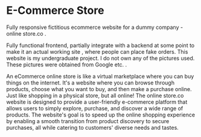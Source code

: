 # E-Commerce Store

Fully responsive fictitious ecommerce website for a dummy company -online store.co .  

Fully functional frontend, partially integrate with a backend at some point to make it an actual working site , where people can place fake orders. 
This website is my undergraduate project. I do not own any of the pictures used. These pictures were obtained from Google etc. . 

An eCommerce online store is like a virtual marketplace where you can buy things on the internet. It's a website where you can browse through products, choose what you want to buy, and then make a purchase online. Just like shopping in a physical store, but all online!
The online store.co website is designed to provide a user-friendly e-commerce platform that allows users to simply explore, purchase, and discover a wide range of products. The website's goal is to speed up the online shopping experience by enabling a smooth transition from product discovery to secure purchases, all while catering to customers' diverse needs and tastes.